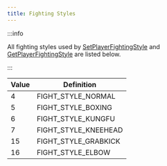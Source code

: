 ```yaml
---
title: Fighting Styles
---
```


:::info

All fighting styles used by [SetPlayerFightingStyle](../functions/SetPlayerFightingStyle) and [GetPlayerFightingStyle](../functions/GetPlayerFightingStyle) are listed below.

:::

| Value | Definition           |
| ----- | -------------------- |
| 4     | FIGHT_STYLE_NORMAL   |
| 5     | FIGHT_STYLE_BOXING   |
| 6     | FIGHT_STYLE_KUNGFU   |
| 7     | FIGHT_STYLE_KNEEHEAD |
| 15    | FIGHT_STYLE_GRABKICK |
| 16    | FIGHT_STYLE_ELBOW    |
